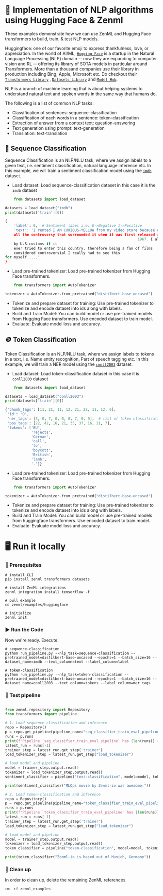 # 🤗 Implementation of NLP algorithms using Hugging Face & Zenml

These examples demonstrate how we can use ZenML and Hugging Face transformers to build, train, & test NLP models.

Huggingface: one of our favorite emoji to express thankfulness, love, or appreciation. In the world of
AI/ML, [`Hugging Face`](https://huggingface.co/) is a startup in the Natural Language Processing (NLP) domain -- now
they are expanding to computer vision and RL -- offering its library of SOTA models in particular around Transformers.
More than a thousand companies use their library in production including Bing, Apple, Microsoft etc. Do checkout
their [`Transformers Library`](https://github.com/huggingface/transformers)
, [`Datasets Library`](https://github.com/huggingface/datasets) and [`Model Hub`](https://huggingface.co/models).

NLP is a branch of machine learning that is about helping systems to understand natural text and spoken words in the
same way that humans do.

The following is a list of common NLP tasks:

- Classification of sentences: sequence-classification
- Classification of each words in a sentence: token-classification
- Extraction of answer from a context text: question-answering
- Text generation using prompt: text-generation
- Translation: text-translation

## 📝 Sequence Classification

Sequence Classification is an NLP/NLU task, where we assign labels to a given text, i.e. sentiment classification,
natural language inference etc. In this example, we will train a sentiment classification model using
the [`imdb`](https://huggingface.co/datasets/imdb) dataset.

- Load dataset: Load sequence-classification dataset in this case it is the `imdb` dataset

```python
    from datasets import load_dataset

datasets = load_dataset("imdb")
print(datasets['train'][0])

{
    'label': 0,  # Sentiment label i.e. 0->Negative 1->Positive
    'text': 'I rented I AM CURIOUS-YELLOW from my video store because of
    all the controversy that surrounded it when it was first released in
                                                             1967. I also heard that at first it was seized
    by U.S.customs if it
    ever tried to enter this country, therefore being a fan of films
    considered controversial I really had to see this
for myself.....'
}
```

- Load pre-trained tokenizer: Load pre-trained tokenizer from Hugging Face transformers.

```python
    from transformers import AutoTokenizer

tokenizer = AutoTokenizer.from_pretrained("distilbert-base-uncased")
```

- Tokenize and prepare dataset for training: Use pre-trained tokenizer to tokenize and encode dataset into ids along
  with labels.
- Build and Train Model: You can build model or use pre-trained models from Hugging Face transformers. Use encoded
  dataset to train model.
- Evaluate: Evaluate model loss and accuracy.

## 🪙 Token Classification

Token Classification is an NLP/NLU task, where we assign labels to tokens in a text, i.e. Name entity recognition,
Part of speech tagging etc. In this example, we will train a NER model using the
[`conll2003`](https://huggingface.co/datasets/conll2003) dataset.

- Load dataset: Load token-classification dataset in this case it is `conll2003` dataset

```python
    from datasets import load_dataset

datasets = load_dataset("conll2003")
print(datasets['train'][0])

{'chunk_tags': [11, 21, 11, 12, 21, 22, 11, 12, 0],
 'id': '0',
 'ner_tags': [3, 0, 7, 0, 0, 0, 7, 0, 0],  # list of token classification labels
 'pos_tags': [22, 42, 16, 21, 35, 37, 16, 21, 7],
 'tokens': ['EU',
            'rejects',
            'German',
            'call',
            'to',
            'boycott',
            'British',
            'lamb',
            '.']}
```

- Load pre-trained tokenizer: Load pre-trained tokenizer from Hugging Face transformers.

```python
    from transformers import AutoTokenizer

tokenizer = AutoTokenizer.from_pretrained("distilbert-base-uncased")
```

- Tokenize and prepare dataset for training: Use pre-trained tokenizer to tokenize and encode dataset into ids along
  with labels.
- Build and Train Model: You can build model or use pre-trained models from huggingface transformers. Use encoded
  dataset to train model.
- Evaluate: Evaluate model loss and accuracy.

# 🖥 Run it locally

### 📄 Prerequisites

```shell
# install CLI
pip install zenml transformers datasets

# install ZenML integrations
zenml integration install tensorflow -f

# pull example
cd zenml/examples/huggingface

# initialize
zenml init
```

### ▶️ Run the Code

Now we're ready. Execute:

```shell
# sequence-classification
python run_pipeline.py --nlp_task=sequence-classification --pretrained_model=distilbert-base-uncased --epochs=1 --batch_size=16 --dataset_name=imdb --text_column=text --label_column=label

# token-classification
python run_pipeline.py --nlp_task=token-classification --pretrained_model=distilbert-base-uncased --epochs=1 --batch_size=16 --dataset_name=conll2003 --text_column=tokens --label_column=ner_tags
```

### 🧪 Test pipeline

```python

from zenml.repository import Repository
from transformers import pipeline

# 1. Load sequence-classification and inference
repo = Repository()
p = repo.get_pipeline(pipeline_name="seq_classifier_train_eval_pipeline")
runs = p.runs
print(f"Pipeline `seq_classifier_train_eval_pipeline` has {len(runs)} run(s)")
latest_run = runs[-1]
trainer_step = latest_run.get_step('trainer')
load_tokenizer_step = latest_run.get_step("load_tokenizer")

# load model and pipeline
model = trainer_step.output.read()
tokenizer = load_tokenizer_step.output.read()
sentiment_classifier = pipeline("text-classification", model=model, tokenizer=tokenizer)

print(sentiment_classifier("MLOps movie by Zenml-io was awesome."))

# 2. Load token-classification and inference
repo = Repository()
p = repo.get_pipeline(pipeline_name="token_classifier_train_eval_pipeline")
runs = p.runs
print(f"Pipeline `token_classifier_train_eval_pipeline` has {len(runs)} run(s)")
latest_run = runs[-1]
trainer_step = latest_run.get_step('trainer')
load_tokenizer_step = latest_run.get_step("load_tokenizer")

# load model and pipeline
model = trainer_step.output.read()
tokenizer = load_tokenizer_step.output.read()
token_classifier = pipeline("token-classification", model=model, tokenizer=tokenizer)

print(token_classifier("Zenml-io is based out of Munich, Germany"))
```

### 🧽 Clean up

In order to clean up, delete the remaining ZenML references.

```shell
rm -rf zenml_examples
```
